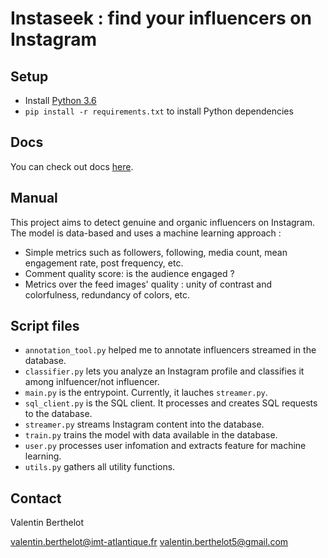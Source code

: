# Instaseek : find your influencers on Instagram

## Setup

- Install [Python 3.6](https://www.python.org/downloads/release/python-360/)
- `pip install -r requirements.txt` to install Python dependencies

## Docs

You can check out docs [here](https://valberthe.github.io/).

## Manual

This project aims to detect genuine and organic influencers on Instagram. The model is data-based and uses a machine learning approach :

- Simple metrics such as followers, following, media count, mean engagement rate, post frequency, etc.
- Comment quality score: is the audience engaged ?
- Metrics over the feed images' quality : unity of contrast and colorfulness, redundancy of colors, etc.

## Script files

- `annotation_tool.py` helped me to annotate influencers streamed in the database.
- `classifier.py` lets you analyze an Instagram profile and classifies it among inlfuencer/not influencer.
- `main.py` is the entrypoint. Currently, it lauches `streamer.py`.
- `sql_client.py` is the SQL client. It processes and creates SQL requests to the database.
- `streamer.py` streams Instagram content into the database.
- `train.py` trains the model with data available in the database.
- `user.py` processes user infomation and extracts feature for machine learning.
- `utils.py` gathers all utility functions.

## Contact

Valentin Berthelot

valentin.berthelot@imt-atlantique.fr
valentin.berthelot5@gmail.com

